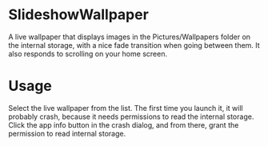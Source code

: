 # SlideshowWallpaper
A live wallpaper that displays images in the Pictures/Wallpapers folder on the internal storage, with a nice fade transition when going between them. It also responds to scrolling on your home screen.

# Usage
Select the live wallpaper from the list. The first time you launch it, it will probably crash, because it needs permissions to read the internal storage. Click the app info button in the crash dialog, and from there, grant the permission to read internal storage.
